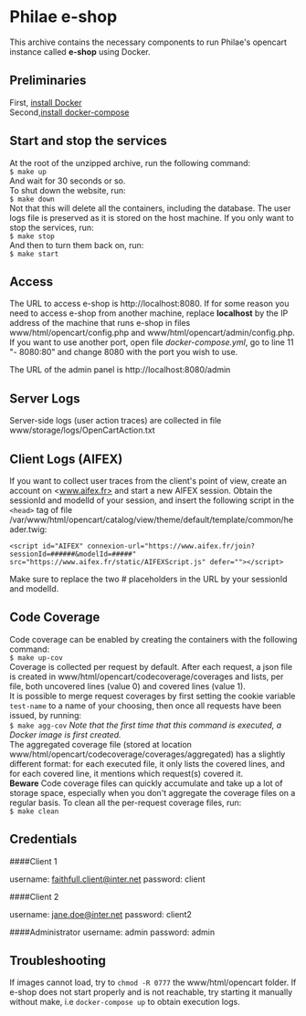 Philae e-shop
=============

This archive contains the necessary components to run Philae's opencart instance called **e-shop** using Docker.

Preliminaries
-------------

First, [install Docker](https://docs.docker.com/get-docker/)  
Second,[install docker-compose](https://docs.docker.com/compose/install/)

Start and stop the services
------------------

At the root of the unzipped archive, run the following command:  
`$ make up`  
And wait for 30 seconds or so.  
To shut down the website, run:  
`$ make down`  
Not that this will delete all the containers, including the database. The user logs file is preserved as it is stored on the host machine. If you only want to stop the services, run:  
`$ make stop`  
And then to turn them back on, run:  
`$ make start`


Access
------ 

The URL to access e-shop is http://localhost:8080. 
If for some reason you need to access e-shop from another machine, replace **localhost** by the IP address of the machine that runs e-shop in files www/html/opencart/config.php and www/html/opencart/admin/config.php.  
If you want to use another port, open file *docker-compose.yml*, go to line 11 "- 8080:80" and change 8080 with the port you wish to use.
 
The URL of the admin panel is http://localhost:8080/admin

Server Logs
----

Server-side logs (user action traces) are collected in file www/storage/logs/OpenCartAction.txt 

Client Logs (AIFEX)
----

If you want to collect user traces from the client's point of view, create an account on <www.aifex.fr> and start a new AIFEX session. Obtain the sessionId and modelId of your session, and insert the following script in the `<head>` tag of file /var/www/html/opencart/catalog/view/theme/default/template/common/header.twig:
```
<script id="AIFEX" connexion-url="https://www.aifex.fr/join?sessionId=######&modelId=#####" src="https://www.aifex.fr/static/AIFEXScript.js" defer=""></script>
```
Make sure to replace the two # placeholders in the URL by your sessionId and modelId. 

Code Coverage
-------------

Code coverage can be enabled by creating the containers with the following command:  
`$ make up-cov`  
Coverage is collected per request by default. After each request, a json file is created in www/html/opencart/codecoverage/coverages and lists, per file, both uncovered lines (value 0) and covered lines (value 1).  
It is possible to merge request coverages by first setting the cookie variable `test-name` to a name of your choosing, then once all requests have been issued, by running:  
`$ make agg-cov` *Note that the first time that this command is executed, a Docker image is first created.*  
The aggregated coverage file (stored at location www/html/opencart/codecoverage/coverages/aggregated) has a slightly different format: for each executed file, it only lists the covered lines, and for each covered line, it mentions which request(s) covered it.  
**Beware** Code coverage files can quickly accumulate and take up a lot of storage space, especially when you don't aggregate the coverage files on a regular basis. To clean all the per-request coverage files, run:  
`$ make clean`

Credentials
-----------

####Client 1

username: faithfull.client@inter.net
password: client

####Client 2

username: jane.doe@inter.net
password: client2

####Administrator
username: admin
password: admin

Troubleshooting
---------------

If images cannot load, try to `chmod -R 0777` the www/html/opencart folder. 
If e-shop does not start properly and is not reachable, try starting it manually without make, i.e `docker-compose up` to obtain execution logs.
